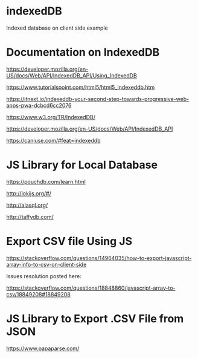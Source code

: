 # indexedDB
Indexed database on client side example

# Documentation on IndexedDB

https://developer.mozilla.org/en-US/docs/Web/API/IndexedDB_API/Using_IndexedDB

https://www.tutorialspoint.com/html5/html5_indexeddb.htm

https://itnext.io/indexeddb-your-second-step-towards-progressive-web-apps-pwa-dcbcd6cc2076

https://www.w3.org/TR/IndexedDB/

https://developer.mozilla.org/en-US/docs/Web/API/IndexedDB_API

https://caniuse.com/#feat=indexeddb

# JS Library for Local Database

https://pouchdb.com/learn.html

http://lokijs.org/#/

http://alasql.org/

http://taffydb.com/

# Export CSV file Using JS

https://stackoverflow.com/questions/14964035/how-to-export-javascript-array-info-to-csv-on-client-side

Issues resolution posted here:

https://stackoverflow.com/questions/18848860/javascript-array-to-csv/18849208#18849208

# JS Library to Export .CSV File from JSON

https://www.papaparse.com/

